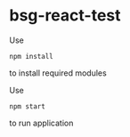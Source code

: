 # bsg-react-test
Use
```
npm install
```
to install required modules

Use
```
npm start
```
to run application
